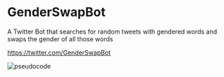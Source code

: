 # GenderSwapBot
A Twitter Bot that searches for random tweets with gendered words and swaps the gender of all those words

https://twitter.com/GenderSwapBot

![pseudocode](https://cloud.githubusercontent.com/assets/10643705/17008288/d646b26e-4ebd-11e6-9d99-0b110e7c5477.png)
